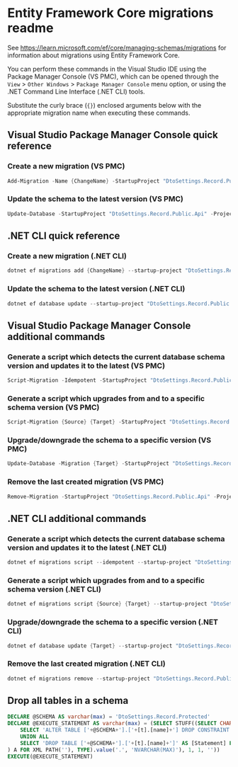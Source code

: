 # Entity Framework Core migrations readme

See <https://learn.microsoft.com/ef/core/managing-schemas/migrations> for information about migrations
using Entity Framework Core.

You can perform these commands in the Visual Studio IDE using the Package Manager Console (VS PMC), which can
be opened through the `View` > `Other Windows` > `Package Manager Console` menu option, or using the .NET
Command Line Interface (.NET CLI) tools.

Substitute the curly brace (`{}`) enclosed arguments below with the appropriate migration name when
executing these commands.

## Visual Studio Package Manager Console quick reference

### Create a new migration (VS PMC)

```powershell
Add-Migration -Name {ChangeName} -StartupProject "DtoSettings.Record.Public.Api" -Project "DtoSettings.Record.Public.Infrastructure"
```

### Update the schema to the latest version (VS PMC)

```powershell
Update-Database -StartupProject "DtoSettings.Record.Public.Api" -Project "DtoSettings.Record.Public.Infrastructure"
```

## .NET CLI quick reference

### Create a new migration (.NET CLI)

```powershell
dotnet ef migrations add {ChangeName} --startup-project "DtoSettings.Record.Public.Api" --project "DtoSettings.Record.Public.Infrastructure"
```

### Update the schema to the latest version (.NET CLI)

```powershell
dotnet ef database update --startup-project "DtoSettings.Record.Public.Api" --project "DtoSettings.Record.Public.Infrastructure"
```

## Visual Studio Package Manager Console additional commands

### Generate a script which detects the current database schema version and updates it to the latest (VS PMC)

```powershell
Script-Migration -Idempotent -StartupProject "DtoSettings.Record.Public.Api" -Project "DtoSettings.Record.Public.Infrastructure"
```

### Generate a script which upgrades from and to a specific schema version (VS PMC)

```powershell
Script-Migration {Source} {Target} -StartupProject "DtoSettings.Record.Public.Api" -Project "DtoSettings.Record.Public.Infrastructure"
```

### Upgrade/downgrade the schema to a specific version (VS PMC)

```powershell
Update-Database -Migration {Target} -StartupProject "DtoSettings.Record.Public.Api" -Project "DtoSettings.Record.Public.Infrastructure"
```

### Remove the last created migration (VS PMC)

```powershell
Remove-Migration -StartupProject "DtoSettings.Record.Public.Api" -Project "DtoSettings.Record.Public.Infrastructure"
```

## .NET CLI additional commands

### Generate a script which detects the current database schema version and updates it to the latest (.NET CLI)

```powershell
dotnet ef migrations script --idempotent --startup-project "DtoSettings.Record.Public.Api" --project "DtoSettings.Record.Public.Infrastructure"
```

### Generate a script which upgrades from and to a specific schema version (.NET CLI)

```powershell
dotnet ef migrations script {Source} {Target} --startup-project "DtoSettings.Record.Public.Api" --project "DtoSettings.Record.Public.Infrastructure"
```

### Upgrade/downgrade the schema to a specific version (.NET CLI)

```powershell
dotnet ef database update {Target} --startup-project "DtoSettings.Record.Public.Api" --project "DtoSettings.Record.Public.Infrastructure"
```

### Remove the last created migration (.NET CLI)

```powershell
dotnet ef migrations remove --startup-project "DtoSettings.Record.Public.Api" --project "DtoSettings.Record.Public.Infrastructure"
```

## Drop all tables in a schema

```sql
DECLARE @SCHEMA AS varchar(max) = 'DtoSettings.Record.Protected'
DECLARE @EXECUTE_STATEMENT AS varchar(max) = (SELECT STUFF((SELECT CHAR(13) + CHAR(10) + [Statement] FROM (
    SELECT 'ALTER TABLE ['+@SCHEMA+'].['+[t].[name]+'] DROP CONSTRAINT ['+[fk].[name]+']' AS [Statement] FROM [sys].[foreign_keys] AS [fk] INNER JOIN [sys].[tables] AS [t] ON [t].[object_id] = [fk].[parent_object_id] INNER JOIN [sys].[schemas] AS [s] ON [s].[schema_id] = [t].[schema_id] WHERE [s].[name] = @SCHEMA
    UNION ALL
    SELECT 'DROP TABLE ['+@SCHEMA+'].['+[t].[name]+']' AS [Statement] FROM [sys].[tables] AS [t] INNER JOIN [sys].[schemas] AS [s] ON [s].[schema_id] = [t].[schema_id] WHERE [s].[name] = @SCHEMA
) A FOR XML PATH(''), TYPE).value('.', 'NVARCHAR(MAX)'), 1, 1, ''))
EXECUTE(@EXECUTE_STATEMENT)
```
